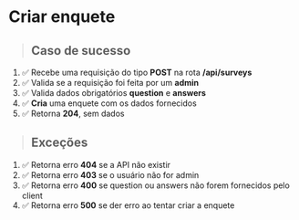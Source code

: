 # Criar enquete

> ## Caso de sucesso
1. ✅ Recebe uma requisição do tipo **POST** na rota **/api/surveys**
1. ✅ Valida se a requisição foi feita por um **admin**
1. ✅ Valida dados obrigatórios **question** e **answers**
1. ✅ **Cria** uma enquete com os dados fornecidos
1. ✅ Retorna **204**, sem dados

> ## Exceções
1. ✅ Retorna erro **404** se a API não existir
1. ✅ Retorna erro **403** se o usuário não for admin
1. ✅ Retorna erro **400** se question ou answers não forem fornecidos pelo client
1. ✅ Retorna erro **500** se der erro ao tentar criar a enquete